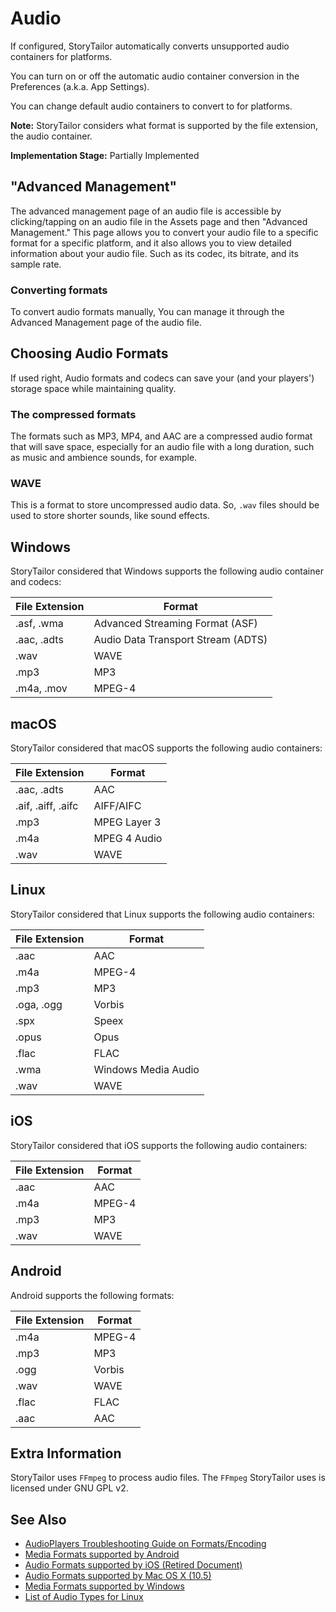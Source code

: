 # Audio

If configured, StoryTailor automatically converts unsupported 
audio containers for platforms.

You can turn on or off the automatic audio container 
conversion in the Preferences (a.k.a. App Settings).

You can change default audio containers to convert to 
for platforms.

**Note:** StoryTailor considers what format is supported 
by the file extension, the audio container.

**Implementation Stage:** Partially Implemented

## "Advanced Management"
The advanced management page of an audio file is accessible 
by clicking/tapping on an audio file in the Assets page and 
then "Advanced Management." This page allows you to convert 
your audio file to a specific format for a specific platform, 
and it also allows you to view detailed information about 
your audio file. Such as its codec, its bitrate, and its 
sample rate.

### Converting formats
To convert audio formats manually, You can manage it through 
the Advanced Management page of the audio file.

## Choosing Audio Formats
If used right, Audio formats and codecs can save your 
(and your players') storage space while maintaining 
quality.

### The compressed formats
The formats such as MP3, MP4, and AAC are a compressed audio 
format that will save space, especially for an audio file with 
a long duration, such as music and ambience sounds, for example.

### WAVE
This is a format to store uncompressed audio data. So, 
`.wav` files should be used to store shorter sounds, 
like sound effects.

## Windows
StoryTailor considered that Windows supports the following 
audio container and codecs:

| File Extension | Format                             |
|----------------|------------------------------------|
| .asf, .wma     | Advanced Streaming Format (ASF)    |
| .aac, .adts    | Audio Data Transport Stream (ADTS) |
| .wav           | WAVE                               |
| .mp3           | MP3                                |
| .m4a, .mov     | MPEG-4                             |


## macOS
StoryTailor considered that macOS supports the following 
audio containers:

| File Extension     | Format       |
|--------------------|--------------|
| .aac, .adts        | AAC          |
| .aif, .aiff, .aifc | AIFF/AIFC    |
| .mp3               | MPEG Layer 3 |
| .m4a               | MPEG 4 Audio |
| .wav               | WAVE         |


## Linux
StoryTailor considered that Linux supports the following 
audio containers:

| File Extension | Format              |
|----------------|---------------------|
| .aac           | AAC                 |
| .m4a           | MPEG-4              |
| .mp3           | MP3                 |
| .oga, .ogg     | Vorbis              |
| .spx           | Speex               |
| .opus          | Opus                |
| .flac          | FLAC                |
| .wma           | Windows Media Audio |
| .wav           | WAVE                |

## iOS
StoryTailor considered that iOS supports the following 
audio containers:

| File Extension | Format |
|----------------|--------|
| .aac           | AAC    |
| .m4a           | MPEG-4 |
| .mp3           | MP3    |
| .wav           | WAVE   |


## Android
Android supports the following formats:

| File Extension | Format |
|----------------|--------|
| .m4a           | MPEG-4 |
| .mp3           | MP3    |
| .ogg           | Vorbis |
| .wav           | WAVE   |
| .flac          | FLAC   |
| .aac           | AAC    |

## Extra Information
StoryTailor uses `FFmpeg` to process audio files. The `FFmpeg` 
StoryTailor uses is licensed under GNU GPL v2.

## See Also
- [AudioPlayers Troubleshooting Guide on Formats/Encoding](https://github.com/bluefireteam/audioplayers/blob/main/troubleshooting.md#supported-formats--encodings)
- [Media Formats supported by Android](https://developer.android.com/guide/topics/media/media-formats.html)
- [Audio Formats supported by iOS \(Retired Document\)](https://developer.apple.com/library/archive/documentation/AudioVideo/Conceptual/MultimediaPG/UsingAudio/UsingAudio.html#//apple_ref/doc/uid/TP40009767-CH2-SW33)
- [Audio Formats supported by Mac OS X \(10.5\)](https://developer.apple.com/library/archive/documentation/MusicAudio/Conceptual/CoreAudioOverview/SupportedAudioFormatsMacOSX/SupportedAudioFormatsMacOSX.html#//apple_ref/doc/uid/TP40003577-CH7-SW1)
- [Media Formats supported by Windows](https://learn.microsoft.com/en-us/windows/win32/medfound/supported-media-formats-in-media-foundation)
- [List of Audio Types for Linux](https://gstreamer.freedesktop.org/documentation/plugin-development/advanced/media-types.html?gi-language=c#table-of-audio-types)
